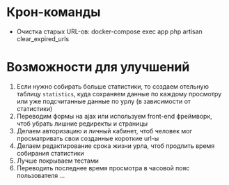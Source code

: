 # Крон-команды
- Очистка старых URL-ов: docker-compose exec app php artisan clear_expired_urls

# Возможности для улучшений
1. Если нужно собирать больше статистики, то создаем отельную таблицу `statistics`, куда сохраняем данные по каждому просмотру или уже подсчитанные данные по урлу (в зависимости от статистики)
2. Переводим формы на ajax или используем front-end фреймворк, чтоб убрать лишние редиректы и страницы
3. Делаем авторизацию и личный кабинет, чтоб человек мог просматривать свои созданные короткие url-ы
4. Делаем редактирование срока жизни урла, чтоб продлить время собирания статистики
5. Лучше покрываем тестами
6. Переводить последнее время просмотра в часовой пояс пользователя
...
